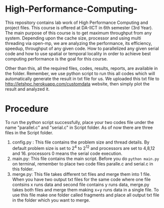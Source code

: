 # High-Performance-Computing-
This repository contains lab work of High Performance Computing and project files. This course is offered at DA-IICT in 6th semester (3rd Year). The main purpose of this course is to get maximum throughput from any system. Depending upon the cache size, processor and using multi threading via open-mp, we are analyzing the performance, its efficiency, speedup, throughput of any given code. How to parallelized any given serial code and how to use spatial or temporal locality in order to achieve best computing performance is the goal for this course. 

Other than this, all the required files, codes, results, reports, are available in the folder. 
Remember, we use python script to run this all codes which will automatically generate the result in txt file for us. We uploaded this txt file to http://letshpc.herokuapp.com/customdata website, then simply plot the result and analyzed it.  

# Procedure
To run the python script successfully, place your two codes file under the name "parallel.c" and "serial.c" in Script folder. As of now there are three files in the Script folder.
1) config.py : This file contains the problem size and thread details. By default problem size is set to 2<sup>4</sup> to 2<sup>12</sup> and processors are set to 4,8,12 and 16. processors 0 means the serial code execution.
2) main.py: This file contains the main script. Before you do `python main.py` on terminal, remember to place two code files paralle.c and serial.c in this folder.
3) merge.py: This file takes different txt files and merge them into 1 file. When you have two output txt files for the same code where one file contsins x runs data and second file contains y runs data, merge.py takes both files and merge them making x+y runs data in a single file. To use this file make one folder called fragments and place all output txt file in the folder which you want to merge. 
